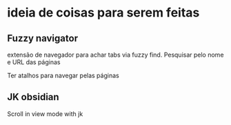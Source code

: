 # ideia de coisas para serem feitas

## Fuzzy navigator 
extensão de navegador para achar tabs via fuzzy find. 
Pesquisar pelo nome e URL das páginas

Ter atalhos para navegar pelas páginas

## JK obsidian

Scroll in view mode with jk


